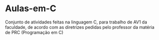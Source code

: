 # Aulas-em-C
Conjunto de atividades feitas na linguagem C, para trabalho de AV1 da faculdade, 
de acordo com as diretrizes pedidas pelo professor da matéria de PRC (Programação em C)
